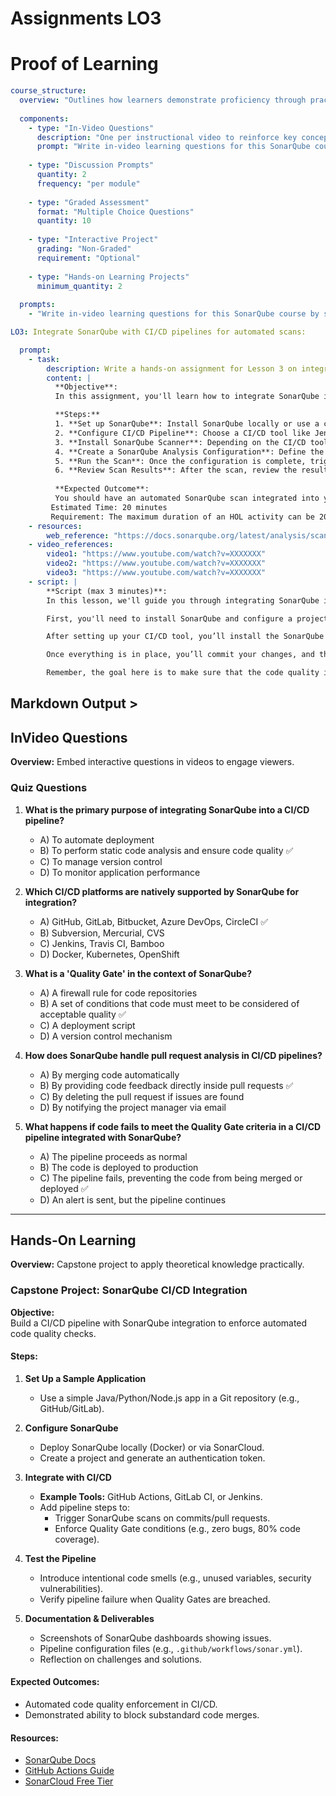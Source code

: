 # Assignments LO3  

# Proof of Learning 

```yaml
course_structure:
  overview: "Outlines how learners demonstrate proficiency through practical tasks, assessments, and collaborative evaluations uses in video learning questions"
  
  components:
    - type: "In-Video Questions"
      description: "One per instructional video to reinforce key concepts"
      prompt: "Write in-video learning questions for this SonarQube course by scanning the codebase. Include one in-video learning question per lesson to reinforce key concepts."
      
    - type: "Discussion Prompts"
      quantity: 2
      frequency: "per module"
      
    - type: "Graded Assessment"
      format: "Multiple Choice Questions"
      quantity: 10
      
    - type: "Interactive Project"
      grading: "Non-Graded"
      requirement: "Optional"
      
    - type: "Hands-on Learning Projects"
      minimum_quantity: 2
      
  prompts:
    - "Write in-video learning questions for this SonarQube course by scanning the codebase. Include one in-video learning question per lesson to reinforce key concepts."
```

```yaml
LO3: Integrate SonarQube with CI/CD pipelines for automated scans:

  prompt:
    - task: 
        description: Write a hands-on assignment for Lesson 3 on integrating SonarQube with CI/CD pipelines for automated scans.
        content: |
          **Objective**: 
          In this assignment, you'll learn how to integrate SonarQube into a CI/CD pipeline to perform automated scans on your codebase. The goal is to ensure code quality and security are continuously monitored in your development lifecycle.

          **Steps:**
          1. **Set up SonarQube**: Install SonarQube locally or use a cloud-based version. Create a SonarQube project for your code repository.
          2. **Configure CI/CD Pipeline**: Choose a CI/CD tool like Jenkins, GitLab CI, or GitHub Actions. You'll be configuring the pipeline to run SonarQube scans on every commit.
          3. **Install SonarQube Scanner**: Depending on the CI/CD tool you're using, install the appropriate SonarQube Scanner (e.g., `sonar-scanner-cli` for Jenkins).
          4. **Create a SonarQube Analysis Configuration**: Define the analysis properties (e.g., project key, source directory) in a `sonar-project.properties` file or in the CI/CD pipeline configuration.
          5. **Run the Scan**: Once the configuration is complete, trigger a commit and observe how the SonarQube scan runs automatically on the pipeline.
          6. **Review Scan Results**: After the scan, review the results in the SonarQube dashboard for code quality, security vulnerabilities, and code smells.
          
          **Expected Outcome**:
          You should have an automated SonarQube scan integrated into your CI/CD pipeline that runs with each new commit, and you should be able to view the results on SonarQube.
         Estimated Time: 20 minutes
         Requirement: The maximum duration of an HOL activity can be 20 minutes. It is supposed to be a short hands-on activity that the learners can perform to practice the skills they have learned in the previous video.
    - resources: 
        web_reference: "https://docs.sonarqube.org/latest/analysis/scan/sonarscanner/"
    - video_references: 
        video1: "https://www.youtube.com/watch?v=XXXXXXX" 
        video2: "https://www.youtube.com/watch?v=XXXXXXX" 
        video3: "https://www.youtube.com/watch?v=XXXXXXX"
    - script: |
        **Script (max 3 minutes)**:
        In this lesson, we'll guide you through integrating SonarQube into a CI/CD pipeline for automated code quality scans. SonarQube is a powerful tool that can analyze your codebase and provide insights on quality and security. In this practical assignment, we'll be setting up SonarQube to scan your code every time new changes are pushed to your repository.

        First, you'll need to install SonarQube and configure a project in it. Once that's set up, you'll move on to your CI/CD pipeline. For this tutorial, we’ll use GitHub Actions as an example, but this process can easily be adapted to other tools like Jenkins or GitLab CI.

        After setting up your CI/CD tool, you’ll install the SonarQube Scanner. This tool allows SonarQube to analyze your project’s code every time a commit is made. You’ll create a configuration file, typically named `sonar-project.properties`, where you define settings like the project key and source directory. 

        Once everything is in place, you’ll commit your changes, and the CI/CD pipeline will trigger the SonarQube scan automatically. In the end, you can go to your SonarQube dashboard to review the scan results and see any issues that might need attention.

        Remember, the goal here is to make sure that the code quality is continuously monitored and improved in an automated way. Happy coding, and be sure to check out the full documentation linked below for more details.

```

## Markdown Output >

## InVideo Questions  
**Overview:** Embed interactive questions in videos to engage viewers.  

### Quiz Questions  
1. **What is the primary purpose of integrating SonarQube into a CI/CD pipeline?**  
   - A) To automate deployment  
   - B) To perform static code analysis and ensure code quality ✅  
   - C) To manage version control  
   - D) To monitor application performance  

2. **Which CI/CD platforms are natively supported by SonarQube for integration?**  
   - A) GitHub, GitLab, Bitbucket, Azure DevOps, CircleCI ✅  
   - B) Subversion, Mercurial, CVS  
   - C) Jenkins, Travis CI, Bamboo  
   - D) Docker, Kubernetes, OpenShift  

3. **What is a 'Quality Gate' in the context of SonarQube?**  
   - A) A firewall rule for code repositories  
   - B) A set of conditions that code must meet to be considered of acceptable quality ✅  
   - C) A deployment script  
   - D) A version control mechanism  

4. **How does SonarQube handle pull request analysis in CI/CD pipelines?**  
   - A) By merging code automatically  
   - B) By providing code feedback directly inside pull requests ✅  
   - C) By deleting the pull request if issues are found  
   - D) By notifying the project manager via email  

5. **What happens if code fails to meet the Quality Gate criteria in a CI/CD pipeline integrated with SonarQube?**  
   - A) The pipeline proceeds as normal  
   - B) The code is deployed to production  
   - C) The pipeline fails, preventing the code from being merged or deployed ✅  
   - D) An alert is sent, but the pipeline continues  

---

## Hands-On Learning  
**Overview:** Capstone project to apply theoretical knowledge practically.  

### Capstone Project: **SonarQube CI/CD Integration**  
**Objective:**  
Build a CI/CD pipeline with SonarQube integration to enforce automated code quality checks.  

#### Steps:  
1. **Set Up a Sample Application**  
   - Use a simple Java/Python/Node.js app in a Git repository (e.g., GitHub/GitLab).  

2. **Configure SonarQube**  
   - Deploy SonarQube locally (Docker) or via SonarCloud.  
   - Create a project and generate an authentication token.  

3. **Integrate with CI/CD**  
   - **Example Tools:** GitHub Actions, GitLab CI, or Jenkins.  
   - Add pipeline steps to:  
     - Trigger SonarQube scans on commits/pull requests.  
     - Enforce Quality Gate conditions (e.g., zero bugs, 80% code coverage).  

4. **Test the Pipeline**  
   - Introduce intentional code smells (e.g., unused variables, security vulnerabilities).  
   - Verify pipeline failure when Quality Gates are breached.  

5. **Documentation & Deliverables**  
   - Screenshots of SonarQube dashboards showing issues.  
   - Pipeline configuration files (e.g., `.github/workflows/sonar.yml`).  
   - Reflection on challenges and solutions.  

#### Expected Outcomes:  
- Automated code quality enforcement in CI/CD.  
- Demonstrated ability to block substandard code merges.  

#### Resources:  
- [SonarQube Docs](https://docs.sonarqube.org/)  
- [GitHub Actions Guide](https://docs.github.com/en/actions)  
- [SonarCloud Free Tier](https://sonarcloud.io/)  